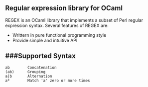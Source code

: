 ## Regular expression library for OCaml


REGEX is an OCaml library that implements a subset of Perl regular expression syntax. Several features of REGEX are:

- Writtern in pure functional programming style
- Provide simple and intuitive API


###Supported Syntax
--

```
ab        Concatenation
(ab)      Grouping
a|b       Alternation
a*        Match 'a' zero or more times 
        
```
